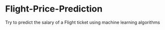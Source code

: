 # Flight-Price-Prediction
Try to predict the salary of a Flight ticket using machine learning algorithms
